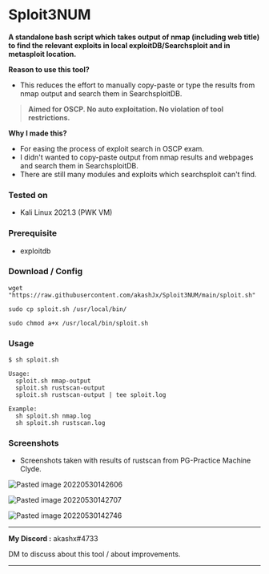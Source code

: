 # Sploit3NUM
**A standalone bash script which takes output of nmap (including web title) to find the relevant exploits in local exploitDB/Searchsploit and in metasploit location.**

**Reason to use this tool?**
- This reduces the effort to manually copy-paste or type the results from nmap output and search them in SearchsploitDB.

> **Aimed for OSCP. No auto exploitation. No violation of tool restrictions.**

**Why I made this?**
- For easing the process of exploit search in OSCP exam.
- I didn't wanted to copy-paste output from nmap results and webpages and search them in SearchsploitDB.
- There are still many modules and exploits which searchsploit can't find.

### Tested on
- Kali Linux 2021.3 (PWK VM)

### Prerequisite
- exploitdb

### Download / Config
```
wget "https://raw.githubusercontent.com/akashJx/Sploit3NUM/main/sploit.sh"

sudo cp sploit.sh /usr/local/bin/

sudo chmod a+x /usr/local/bin/sploit.sh
```

### Usage
```
$ sh sploit.sh                          

Usage: 
  sploit.sh nmap-output
  sploit.sh rustscan-output
  sploit.sh rustscan-output | tee sploit.log
  
Example:
  sh sploit.sh nmap.log
  sh sploit.sh rustscan.log
```

### Screenshots
- Screenshots taken with results of rustscan from PG-Practice Machine Clyde.

![Pasted image 20220530142606](https://user-images.githubusercontent.com/26841401/170957472-aeb0afc2-51fc-419f-a45d-141e11d66b50.png)

![Pasted image 20220530142707](https://user-images.githubusercontent.com/26841401/170957496-4b76aaa6-d895-432b-a4a5-92826cb9a3a7.png)

![Pasted image 20220530142746](https://user-images.githubusercontent.com/26841401/170957509-68d69785-0c5a-457c-9406-fc6c22296f0c.png)


---

**My Discord :** akashx#4733

DM to discuss about this tool / about improvements. 

---
